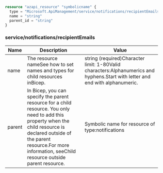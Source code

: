 ```terraform
resource "azapi_resource" "symbolicname" {
  type = "Microsoft.ApiManagement/service/notifications/recipientEmails@2023-05-01-preview"
  name = "string"
  parent_id = "string"
}

```

### service/notifications/recipientEmails

| Name | Description | Value |
|-|-|-|
| name | The resource nameSee how to set names and types for child resources inBicep. | string (required)Character limit: 1-80Valid characters:Alphanumerics and hyphens.Start with letter and end with alphanumeric. |
| parent | In Bicep, you can specify the parent resource for a child resource. You only need to add this property when the child resource is declared outside of the parent resource.For more information, seeChild resource outside parent resource. | Symbolic name for resource of type:notifications |


